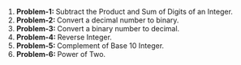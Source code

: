 <ol>
    <li><b>Problem-1: </b>Subtract the Product and Sum of Digits of an Integer.</li>
    <li><b>Problem-2: </b>Convert a decimal number to binary.</li>
    <li><b>Problem-3: </b>Convert a binary number to decimal.</li>
    <li><b>Problem-4: </b>Reverse Integer.</li>
    <li><b>Problem-5: </b>Complement of Base 10 Integer.</li>
    <li><b>Problem-6: </b>Power of Two.</li>
</ol>